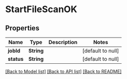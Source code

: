 # StartFileScanOK

## Properties

| Name       | Type       | Description | Notes             |
| ---------- | ---------- | ----------- | ----------------- |
| **jobId**  | **String** |             | [default to null] |
| **status** | **String** |             | [default to null] |

[[Back to Model list]](../README.md#documentation-for-models) [[Back to API list]](../README.md#documentation-for-api-endpoints) [[Back to README]](../README.md)
